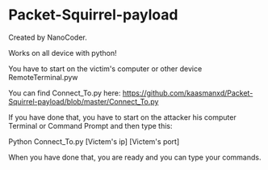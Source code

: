 # Packet-Squirrel-payload
Created by NanoCoder.

Works on all device with python!

You have to start on the victim's computer or other device RemoteTerminal.pyw

You can find Connect_To.py here: https://github.com/kaasmanxd/Packet-Squirrel-payload/blob/master/Connect_To.py

If you have done that, you have to start on the attacker his computer Terminal or Command Prompt and then type this: 

Python Connect_To.py [Victem's ip] [Victem's port]

When you have done that, you are ready and you can type your commands.
